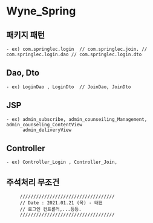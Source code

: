 # Wyne_Spring

## 패키지 패턴
    - ex) com.springlec.login  // com.springlec.join. // com.springlec.login.dao // com.springlec.login.dto  

## Dao, Dto 
    - ex) LoginDao , LoginDto  // JoinDao, JoinDto

## JSP
    - ex) admin_subscribe, admin_counseiling_Management, admin_counseling_ContentView
          admin_deliveryView

## Controller
    - ex) Controller_Login , Controller_Join, 

## 주석처리 무조건  
         ///////////////////////////////////
         // Date : 2021.01.21 (목) - 태현 
         // 로그인 컨트롤러,...등등. 
         ///////////////////////////////////

